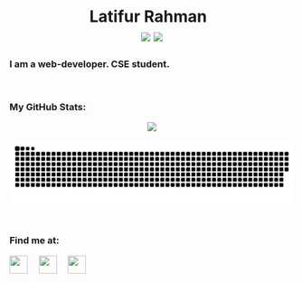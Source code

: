 <p align="center">
<h1 align="center">Latifur Rahman &nbsp;
  <br>
<a href="https://www.github.com/itsLatifur" target="_blank" rel="noreferrer"> <img src="https://img.shields.io/github/followers/itsLatifur?logo=github&style=for-the-badge&color=0891b2&labelColor=1c1917" height="20px" /></a>
<a href="https://www.github.com/itsLatifur" target="_blank" rel="noreferrer"> <img src="https://komarev.com/ghpvc/?username=itsLatifur&label=Profile%20views&color=0e75b6&style=for-the-badge&color=0891b2&labelColor=1c1917" height="20px" /></a>
</h1></p>

<h3> I am a web-developer. CSE student. </h3>

<br>

### My GitHub Stats:

<p align="center">
  <a
    href="http://www.github.com/itsLatifur"><img src="https://github-readme-streak-stats.herokuapp.com/?user=itsLatifur&stroke=ffffff&background=1c1917&ring=0891b2&fire=0891b2&currStreakNum=ffffff&currStreakLabel=0891b2&sideNums=ffffff&sideLabels=ffffff&dates=ffffff&hide_border=true" width="450px", border-radius="20px"/>
  </a>
</p>

<p align="center"> <picture align="center">
  <source media="(prefers-color-scheme: dark)" srcset="https://raw.githubusercontent.com/manekinekko/manekinekko/output/github-snake-dark.svg">
  <source media="(prefers-color-scheme: light)" srcset="https://raw.githubusercontent.com/manekinekko/manekinekko/output/github-snake.svg">
  <img alt="github contribution grid snake animation" src="https://raw.githubusercontent.com/manekinekko/manekinekko/output/github-snake.svg">
</picture> </p>

<br>

### Find me at:


<a href="https://www.github.com/itsLatifur" target="_blank" rel="noreferrer"><img src="https://raw.githubusercontent.com/danielcranney/readme-generator/main/public/icons/socials/github.svg" width="32" height="32" /></a> &nbsp; &nbsp;
<a href="https://www.linkedin.com/in/latifur" target="_blank" rel="noreferrer"><img src="https://raw.githubusercontent.com/danielcranney/readme-generator/main/public/icons/socials/linkedin.svg" width="32" height="32" /></a> &nbsp; &nbsp;
<a href="https://www.youtube.com/LATIFUR" target="_blank" rel="noreferrer"><img src="https://raw.githubusercontent.com/danielcranney/readme-generator/main/public/icons/socials/youtube.svg" width="32" height="32" /></a> &nbsp; &nbsp;
